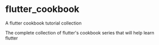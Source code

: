 # flutter_cookbook
A flutter cookbook tutorial collection

The complete collection of flutter's cookbook series that will help learn flutter
